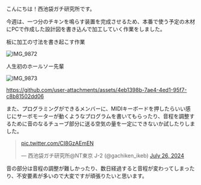 こんにちは！西池袋ガチ研究所です。

今週は、一つ分のチキンを鳴らす装置を完成させるため、本番で使う予定の木材にPCで作成した設計図を書き込んで加工していく作業をしました。

板に加工の寸法を書き起こす作業

![IMG_9872](https://github.com/user-attachments/assets/1ed006b9-976a-4ad1-9859-969260d171ce)

人生初のホールソー先輩

![IMG_9873](https://github.com/user-attachments/assets/fc482919-da5a-424e-bdb8-801484a26800)


https://github.com/user-attachments/assets/4eb1398b-7ae4-4ed1-95f7-c8b81502dd06


また、プログラミングができるメンバーに、MIDIキーボードを押したらいい感じにサーボモーターが動くようなプログラムを書いてもらったり、音程を調整するために音のなるチューブ部分に送る空気の量を一定にできないか試したりしました。

<blockquote class="twitter-tweet"><p lang="zxx" dir="ltr"><a href="https://t.co/CI8GzAEmEN">pic.twitter.com/CI8GzAEmEN</a></p>&mdash; 西池袋ガチ研究所@NT東京 J-2 (@gachiken_ikeb) <a href="https://twitter.com/gachiken_ikeb/status/1816746495292637287?ref_src=twsrc%5Etfw">July 26, 2024</a></blockquote> <script async src="https://platform.twitter.com/widgets.js" charset="utf-8"></script>

音の部分は音程の調整が難しかったり、数日経過すると音程が変わってしまったり、不安要素が多いので大変ですが頑張りたいと思います。
